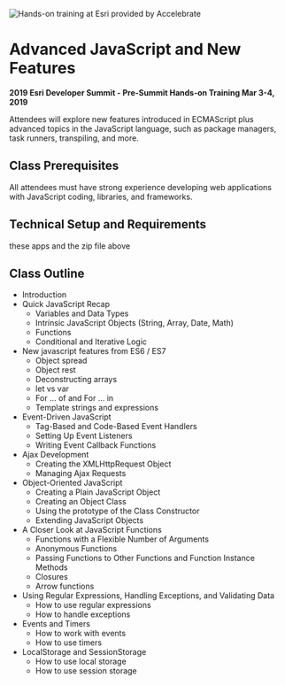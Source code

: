 ![Hands-on training at Esri provided by Accelebrate](https://deivu67oka01d.cloudfront.net/esri/esri_accelebrate.jpg)

# Advanced JavaScript and New Features
**2019 Esri Developer Summit - Pre-Summit Hands-on Training Mar 3-4, 2019**

Attendees will explore new features introduced in ECMAScript plus advanced topics in the JavaScript language, such as package managers, task runners, transpiling, and more.

## Class Prerequisites

All attendees must have strong experience developing web applications with JavaScript coding, libraries, and frameworks.

## Technical Setup and Requirements

these apps and the zip file above


## Class Outline
- Introduction
- Quick JavaScript Recap
  -	Variables and Data Types
  -	Intrinsic JavaScript Objects (String, Array, Date, Math)
  -	Functions
  - Conditional and Iterative Logic
- New javascript features from ES6 / ES7
  - Object spread
  - Object rest
  - Deconstructing arrays
  -	let vs var
  -	For ... of and For ... in
  -	Template strings and expressions
- Event-Driven JavaScript
  - Tag-Based and Code-Based Event Handlers
  - Setting Up Event Listeners
  - Writing Event Callback Functions
- Ajax Development
  - Creating the XMLHttpRequest Object
  - Managing Ajax Requests
- Object-Oriented JavaScript
  - Creating a Plain JavaScript Object
  - Creating an Object Class
  - Using the prototype of the Class Constructor
  - Extending JavaScript Objects
- A Closer Look at JavaScript Functions
  - Functions with a Flexible Number of Arguments
  - Anonymous Functions
  - Passing Functions to Other Functions and Function Instance Methods
  - Closures
  - Arrow functions
- Using Regular Expressions, Handling Exceptions, and Validating Data
  - How to use regular expressions
  - How to handle exceptions
- Events and Timers
  - How to work with events
  - How to use timers
- LocalStorage and SessionStorage
  - How to use local storage
  - How to use session storage
